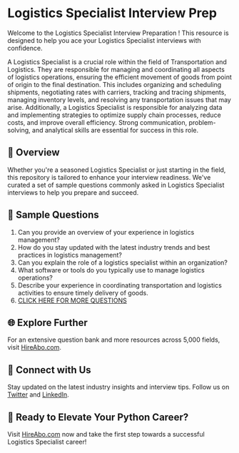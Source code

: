 # Logistics Specialist Interview Prep

Welcome to the Logistics Specialist Interview Preparation ! This resource is designed to help you ace your Logistics Specialist interviews with confidence.

A Logistics Specialist is a crucial role within the field of Transportation and Logistics. They are responsible for managing and coordinating all aspects of logistics operations, ensuring the efficient movement of goods from point of origin to the final destination. This includes organizing and scheduling shipments, negotiating rates with carriers, tracking and tracing shipments, managing inventory levels, and resolving any transportation issues that may arise. Additionally, a Logistics Specialist is responsible for analyzing data and implementing strategies to optimize supply chain processes, reduce costs, and improve overall efficiency. Strong communication, problem-solving, and analytical skills are essential for success in this role.

## 🚀 Overview

Whether you're a seasoned Logistics Specialist or just starting in the field, this repository is tailored to enhance your interview readiness. We've curated a set of sample questions commonly asked in Logistics Specialist interviews to help you prepare and succeed.

## 📝 Sample Questions

1. Can you provide an overview of your experience in logistics management?
2. How do you stay updated with the latest industry trends and best practices in logistics management?
3. Can you explain the role of a logistics specialist within an organization?
4. What software or tools do you typically use to manage logistics operations?
5. Describe your experience in coordinating transportation and logistics activities to ensure timely delivery of goods.
6. [CLICK HERE FOR MORE QUESTIONS](https://hireabo.com/job/23_0_3/Logistics%20Specialist)

## 🌐 Explore Further

For an extensive question bank and more resources across 5,000 fields, visit [HireAbo.com](https://www.hireabo.com).

## 📱 Connect with Us

Stay updated on the latest industry insights and interview tips. Follow us on [Twitter](https://twitter.com/hireabo) and [LinkedIn](https://www.linkedin.com/in/hire-abo-3609972a8/).

## 🚀 Ready to Elevate Your Python Career?

Visit [HireAbo.com](https://www.hireabo.com) now and take the first step towards a successful Logistics Specialist career!
